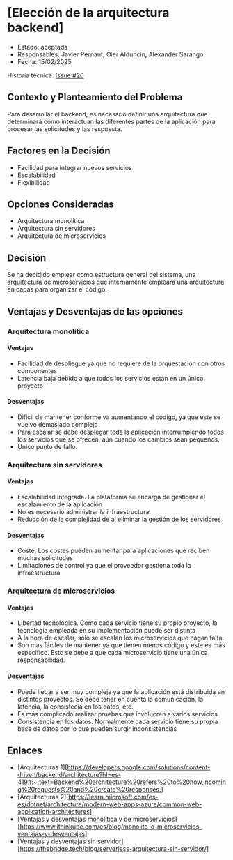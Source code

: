 # [Elección de la arquitectura backend]

* Estado: aceptada
* Responsables: Javier Pernaut, Oier Alduncin, Alexander Sarango
* Fecha: 15/02/2025

Historia técnica: [Issue #20](https://github.com/oielay/GTIO_Votacion/issues/20)


## Contexto y Planteamiento del Problema
Para desarrollar el backend, es necesario definir una arquitectura que determinará cómo interactuan las diferentes partes de la aplicación para procesar las solicitudes y las respuesta.

## Factores en la Decisión 

* Facilidad para integrar nuevos servicios
* Escalabilidad
* Flexibilidad

## Opciones Consideradas

* Arquitectura monolítica
* Arquitectura sin servidores
* Arquitectura de microservicios

## Decisión

Se ha decidido emplear como estructura general del sistema, una arquitectura de microservicios que internamente empleará una arquitectura en capas para organizar el código.

## Ventajas y Desventajas de las opciones

### Arquitectura monolítica
#### Ventajas

* Facilidad de despliegue ya que no requiere de la orquestación con otros componentes
* Latencia baja debido a que todos los servicios están en un único proyecto

#### Desventajas

* Dificil de mantener conforme va aumentando el código, ya que este se vuelve demasiado complejo
* Para escalar se debe desplegar toda la aplicación interrumpiendo todos los servicios que se ofrecen, aún cuando los cambios sean pequeños.
* Unico punto de fallo. 

### Arquitectura sin servidores

#### Ventajas
* Escalabilidad integrada. La plataforma se encarga de gestionar el escalamiento de la aplicación
* No es necesario administrar la infraestructura.
* Reducción de la complejidad de al eliminar la gestión de los servidores

#### Desventajas
* Coste. Los costes pueden aumentar para aplicaciones que reciben muchas solicitudes
* Limitaciones de control ya que el proveedor gestiona toda la infraestructura


### Arquitectura de microservicios

#### Ventajas

* Libertad tecnológica. Como cada servicio tiene su propio proyecto, la tecnología empleada en su implementación puede ser distinta
* A la hora de escalar, solo se escalan los microservicios que hagan falta.
* Son más fáciles de mantener ya que tienen menos código y este es más específico. Esto se debe a que cada microservicio tiene una única responsabilidad.

#### Desventajas

* Puede llegar a ser muy compleja ya que la aplicación está distribuida en distintos proyectos. Se debe tener en cuenta la comunicación, la latencia, la consistecia en los datos, etc.
* Es más complicado realizar pruebas que involucren a varios servicios
* Consistencia en los datos. Normalmente cada servicio tiene su propia base de datos por lo que pueden surgir inconsistencias

## Enlaces 

* [Arquitecturas 1][https://developers.google.com/solutions/content-driven/backend/architecture?hl=es-419#:~:text=Backend%20architecture%20refers%20to%20how,incoming%20requests%20and%20create%20responses.]
* [Arquitecturas 2][https://learn.microsoft.com/es-es/dotnet/architecture/modern-web-apps-azure/common-web-application-architectures]
* [Ventajas y desventajas monolítica y de microservicios][https://www.ithinkupc.com/es/blog/monolito-o-microservicios-ventajas-y-desventajas]
* [Ventajas y desventajas sin servidor][https://thebridge.tech/blog/serverless-arquitectura-sin-servidor/]



